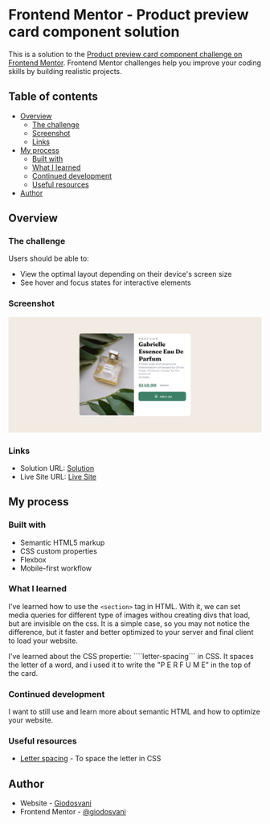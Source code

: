 # Frontend Mentor - Product preview card component solution

This is a solution to the [Product preview card component challenge on Frontend Mentor](https://www.frontendmentor.io/challenges/product-preview-card-component-GO7UmttRfa). Frontend Mentor challenges help you improve your coding skills by building realistic projects. 

## Table of contents

- [Overview](#overview)
  - [The challenge](#the-challenge)
  - [Screenshot](#screenshot)
  - [Links](#links)
- [My process](#my-process)
  - [Built with](#built-with)
  - [What I learned](#what-i-learned)
  - [Continued development](#continued-development)
  - [Useful resources](#useful-resources)
- [Author](#author)

## Overview

### The challenge

Users should be able to:

- View the optimal layout depending on their device's screen size
- See hover and focus states for interactive elements

### Screenshot

![](./screenshot.png)

### Links

- Solution URL: [Solution](https://your-solution-url.com)
- Live Site URL: [Live Site](https://your-live-site-url.com)

## My process

### Built with

- Semantic HTML5 markup
- CSS custom properties
- Flexbox
- Mobile-first workflow

### What I learned

I've learned how to use the ```<section>``` tag in HTML. With it, we can set media queries for different type of images withou creating divs that load, but are invisible on the css. It is a simple case, so you may not notice the difference, but it faster and better optimized to your server and final client to load your website.

I've learned about the CSS propertie: ````letter-spacing``` in CSS. It spaces the letter of a word, and i used it to write the "P E R F U M E" in the top of the card.

### Continued development

I want to still use and learn more about semantic HTML and how to optimize your website.

### Useful resources

- [Letter spacing](https://www.w3schools.com/css/css_text_spacing.asp) - To space the letter in CSS

## Author

- Website - [Giodosvani](https://giodosvani.dev.br)
- Frontend Mentor - [@giodosvani](https://www.frontendmentor.io/profile/giodosvani)

